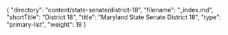 {
  "directory": "content/state-senate/district-18",
  "filename": "_index.md",
  "shortTitle": "District 18",
  "title": "Maryland State Senate District 18",
  "type": "primary-list",
  "weight": 18
}
